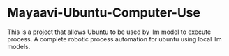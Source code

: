 # Mayaavi-Ubuntu-Computer-Use
This is a project that allows Ubuntu to be used by llm model to execute process. A complete robotic process automation for ubuntu using local llm models.
